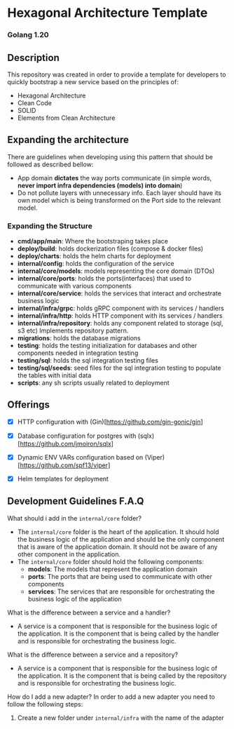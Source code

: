 # Hexagonal Architecture Template
### Golang 1.20

## Description
This repository was created in order to provide a template for developers to quickly bootstrap a new service based on the principles of:
- Hexagonal Architecture
- Clean Code
- SOLID
- Elements from Clean Architecture

## Expanding the architecture
There are guidelines when developing using this pattern that should be followed as described bellow:

- App domain **dictates** the way ports communicate (in simple words, **never import infra dependencies (models) into domain**)
- Do not pollute layers with unnecessary info. Each layer should have its own model which is being transformed on the Port side to the relevant model.

### Expanding the Structure
- **cmd/app/main**: Where the bootstraping takes place
- **deploy/build**: holds dockerization files (compose & docker files)
- **deploy/charts**: holds the helm charts for deployment
- **internal/config**: holds the configuration of the service
- **internal/core/models**: models representing the core domain (DTOs)
- **internal/core/ports**: holds the ports(interfaces) that used to communicate with various components
- **internal/core/service**: holds the services that interact and orchestrate business logic
- **internal/infra/grpc**: holds gRPC component with its services / handlers
- **internal/infra/http**: holds HTTP component with its services / handlers
- **internal/infra/repository**: holds any component related to storage (sql, s3 etc) Implements repository pattern.
- **migrations**: holds the database migrations
- **testing**: holds the testing initialization for databases and other components needed in integration testing
- **testing/sql**: holds the sql integration testing files
- **testing/sql/seeds**: seed files for the sql integration testing to populate the tables with initial data
- **scripts**: any sh scripts usually related to deployment


## Offerings

- [x] HTTP configuration with (Gin)[https://github.com/gin-gonic/gin]
- [x] Database configuration for postgres with (sqlx)[https://github.com/jmoiron/sqlx]
- [x] Dynamic ENV VARs configuration based on (Viper)[https://github.com/spf13/viper]
- [x] Helm templates for deployment


## Development Guidelines F.A.Q
What should i add in the `internal/core` folder?
- The `internal/core` folder is the heart of the application. It should hold the business logic of the application and should be the only component that is aware of the application domain. It should not be aware of any other component in the application.
- The `internal/core` folder should hold the following components:
    - **models**: The models that represent the application domain
    - **ports**: The ports that are being used to communicate with other components
    - **services**: The services that are responsible for orchestrating the business logic of the application
  
What is the difference between a service and a handler?
- A service is a component that is responsible for the business logic of the application. It is the component that is being called by the handler and is responsible for orchestrating the business logic.

What is the difference between a service and a repository?
- A service is a component that is responsible for the business logic of the application. It is the component that is being called by the repository and is responsible for orchestrating the business logic.

How do I add a new adapter?
In order to add a new adapter you need to follow the following steps:
1. Create a new folder under `internal/infra` with the name of the adapter